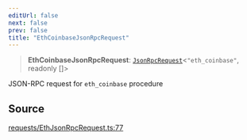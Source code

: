 ```yaml
---
editUrl: false
next: false
prev: false
title: "EthCoinbaseJsonRpcRequest"
---
```


> **EthCoinbaseJsonRpcRequest**: [`JsonRpcRequest`](/reference/jsonrpc/type-aliases/jsonrpcrequest/)\<`"eth_coinbase"`, readonly []\>

JSON-RPC request for `eth_coinbase` procedure

## Source

[requests/EthJsonRpcRequest.ts:77](https://github.com/evmts/tevm-monorepo/blob/main/packages/procedures-types/src/requests/EthJsonRpcRequest.ts#L77)
